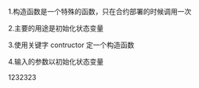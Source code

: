1.构造函数是一个特殊的函数，只在合约部署的时候调用一次

2.主要的用途是初始化状态变量

3.使用关键字 contructor 定一个构造函数

4.输入的参数以初始化状态变量

1232323
